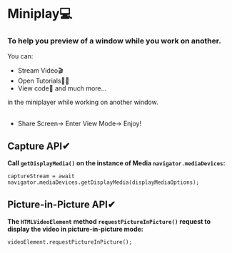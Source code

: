 # Miniplay💻
<h3> To help you preview of a window while you work on another.</h3>

You can:
- Stream Video🎬
- Open Tutorials👩‍💻
- View code📃 and much more...

in the miniplayer while working on another window. <br> <br>

- Share Screen-> Enter View Mode-> Enjoy! 

## Capture API✔ <br>
  <b> Call `getDisplayMedia()` on the instance of Media `navigator.mediaDevices`: </b> <br>
  ```
  captureStream = await navigator.mediaDevices.getDisplayMedia(displayMediaOptions);
  ```
  
  
 ## Picture-in-Picture API✔ <br>
  <b> The `HTMLVideoElement` method `requestPictureInPicture()` request to display the video in picture-in-picture mode: </b> <br>
  ```
 videoElement.requestPictureInPicture();
  ```
  
